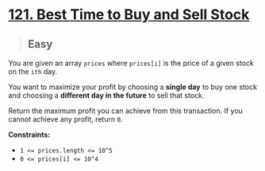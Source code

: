 # [121. Best Time to Buy and Sell Stock](https://leetcode.com/problems/best-time-to-buy-and-sell-stock/)

> ## Easy

You are given an array `prices` where `prices[i]` is the price of a given stock on the `ith` day.

You want to maximize your profit by choosing a **single day** to buy one stock and choosing a **different day in the future** to sell that stock.

Return the maximum profit you can achieve from this transaction. If you cannot achieve any profit, return `0`.

**Constraints:**

- `1 <= prices.length <= 10^5`
- `0 <= prices[i] <= 10^4`
